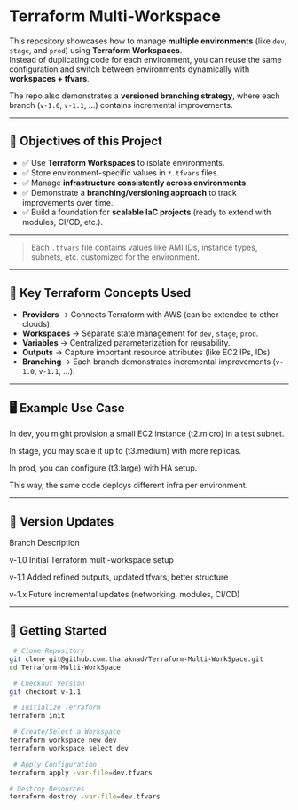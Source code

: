 # Terraform Multi-Workspace 

This repository showcases how to manage **multiple environments** (like `dev`, `stage`, and `prod`) using **Terraform Workspaces**.  
Instead of duplicating code for each environment, you can reuse the same configuration and switch between environments dynamically with **workspaces + tfvars**.  

The repo also demonstrates a **versioned branching strategy**, where each branch (`v-1.0`, `v-1.1`, …) contains incremental improvements.

---

## 🎯 Objectives of this Project

- ✅ Use **Terraform Workspaces** to isolate environments.  
- ✅ Store environment-specific values in `*.tfvars` files.  
- ✅ Manage **infrastructure consistently across environments**.  
- ✅ Demonstrate a **branching/versioning approach** to track improvements over time.  
- ✅ Build a foundation for **scalable IaC projects** (ready to extend with modules, CI/CD, etc.).  

---

> Each `.tfvars` file contains values like AMI IDs, instance types, subnets, etc. customized for the environment.

---

## 🔑 Key Terraform Concepts Used

- **Providers** → Connects Terraform with AWS (can be extended to other clouds).  
- **Workspaces** → Separate state management for `dev`, `stage`, `prod`.  
- **Variables** → Centralized parameterization for reusability.  
- **Outputs** → Capture important resource attributes (like EC2 IPs, IDs).  
- **Branching** → Each branch demonstrates incremental improvements (`v-1.0`, `v-1.1`, …).  

---

## 🖥️ Example Use Case

In dev, you might provision a small EC2 instance (t2.micro) in a test subnet.

In stage, you may scale it up to (t3.medium) with more replicas.

In prod, you can configure (t3.large) with HA setup.

This way, the same code deploys different infra per environment.

---

## 📌 Version Updates
Branch	Description

v-1.0	Initial Terraform multi-workspace setup

v-1.1	Added refined outputs, updated tfvars, better structure

v-1.x	Future incremental updates (networking, modules, CI/CD)

---

## 🚀 Getting Started
```bash
 # Clone Repository
git clone git@github.com:tharaknad/Terraform-Multi-WorkSpace.git
cd Terraform-Multi-WorkSpace

 # Checkout Version
git checkout v-1.1

 # Initialize Terraform
terraform init

 # Create/Select a Workspace
terraform workspace new dev
terraform workspace select dev

 # Apply Configuration
terraform apply -var-file=dev.tfvars

# Destroy Resources
terraform destroy -var-file=dev.tfvars
